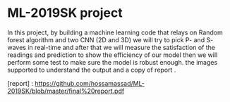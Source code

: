 # ML-2019SK project

In this project, by building a machine learning code that relays on Random forest algorithm and two CNN (2D and 3D) we will try to pick P- and S- waves in real-time and after that we will measure the satisfaction of the readings and prediction to show the efficiency of our model then we will perform some test to make sure the model is robust enough.
the images supported to understand the output and a copy of report .

[report] : https://github.com/hossamassad/ML-2019SK/blob/master/final%20report.pdf
